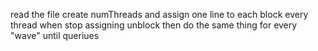 read the file 
create numThreads and assign one line to each
block every thread
when stop assigning unblock
then do the same thing for every "wave" until queriues 
